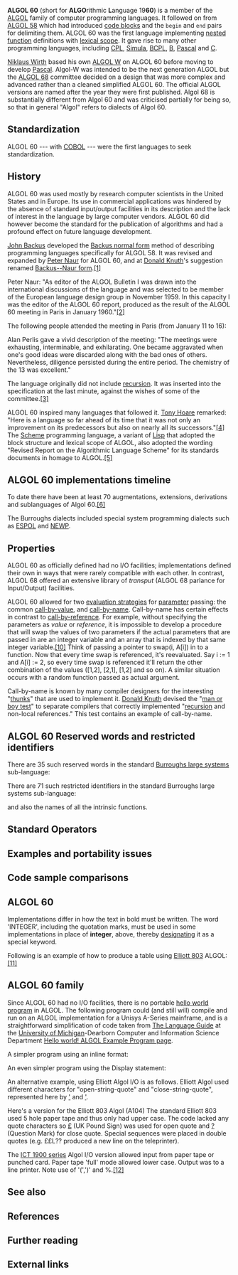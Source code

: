 **ALGOL 60** (short for **ALGO**rithmic **L**anguage 19**60**) is a member of the [ALGOL][0] family of computer programming languages. It followed on from [ALGOL 58][1] which had introduced [code blocks][2] and the `begin` and `end` pairs for delimiting them. ALGOL 60 was the first language implementing [nested function][3] definitions with [lexical scope][4]. It gave rise to many other programming languages, including [CPL][5], [Simula][6], [BCPL][7], [B][8], [Pascal][9] and [C][10].

[Niklaus Wirth][11] based his own [ALGOL W][12] on ALGOL 60 before moving to develop [Pascal][9]. Algol-W was intended to be the next generation ALGOL but the [ALGOL 68][13] committee decided on a design that was more complex and advanced rather than a cleaned simplified ALGOL 60\. The official ALGOL versions are named after the year they were first published. Algol 68 is substantially different from Algol 60 and was criticised partially for being so, so that in general "Algol" refers to dialects of Algol 60\.

## Standardization

ALGOL 60 --- with [COBOL][14] --- were the first languages to seek standardization.

## History

ALGOL 60 was used mostly by research computer scientists in the United States and in Europe. Its use in commercial applications was hindered by the absence of standard input/output facilities in its description and the lack of interest in the language by large computer vendors. ALGOL 60 did however become the standard for the publication of algorithms and had a profound effect on future language development.

[John Backus][15] developed the [Backus normal form][16] method of describing programming languages specifically for ALGOL 58\. It was revised and expanded by [Peter Naur][17] for ALGOL 60, and at [Donald Knuth][18]'s suggestion renamed [Backus--Naur form][16].[\[1\]][19]

Peter Naur: "As editor of the ALGOL Bulletin I was drawn into the international discussions of the language and was selected to be member of the European language design group in November 1959\. In this capacity I was the editor of the ALGOL 60 report, produced as the result of the ALGOL 60 meeting in Paris in January 1960."[\[2\]][20]

The following people attended the meeting in Paris (from January 11 to 16):

Alan Perlis gave a vivid description of the meeting: "The meetings were exhausting, interminable, and exhilarating. One became aggravated when one's good ideas were discarded along with the bad ones of others. Nevertheless, diligence persisted during the entire period. The chemistry of the 13 was excellent."

The language originally did not include [recursion][21]. It was inserted into the specification at the last minute, against the wishes of some of the committee.[\[3\]][22]

ALGOL 60 inspired many languages that followed it. [Tony Hoare][23] remarked: "Here is a language so far ahead of its time that it was not only an improvement on its predecessors but also on nearly all its successors."[\[4\]][24] The [Scheme][25] programming language, a variant of [Lisp][26] that adopted the block structure and lexical scope of ALGOL, also adopted the wording "Revised Report on the Algorithmic Language Scheme" for its standards documents in homage to ALGOL.[\[5\]][27]

## ALGOL 60 implementations timeline

To date there have been at least 70 augmentations, extensions, derivations and sublanguages of Algol 60\.[\[6\]][28]

The Burroughs dialects included special system programming dialects such as [ESPOL][29] and [NEWP][30].

## Properties

ALGOL 60 as officially defined had no I/O facilities; implementations defined their own in ways that were rarely compatible with each other. In contrast, ALGOL 68 offered an extensive library of _transput_ (ALGOL 68 parlance for Input/Output) facilities.

ALGOL 60 allowed for two [evaluation strategies][31] for [parameter][32] passing: the common [call-by-value][33], and [call-by-name][34]. Call-by-name has certain effects in contrast to [call-by-reference][35]. For example, without specifying the parameters as _value_ or _reference_, it is impossible to develop a procedure that will swap the values of two parameters if the actual parameters that are passed in are an integer variable and an array that is indexed by that same integer variable.[\[10\]][36] Think of passing a pointer to swap(i, A\[i\]) in to a function. Now that every time swap is referenced, it's reevaluated. Say i := 1 and A\[i\] := 2, so every time swap is referenced it'll return the other combination of the values (\[1,2\], \[2,1\], \[1,2\] and so on). A similar situation occurs with a random function passed as actual argument.

Call-by-name is known by many compiler designers for the interesting "[thunks][37]" that are used to implement it. [Donald Knuth][18] devised the "[man or boy test][38]" to separate compilers that correctly implemented "[recursion][39] and non-local references." This test contains an example of call-by-name.

## ALGOL 60 Reserved words and restricted identifiers

There are 35 such reserved words in the standard [Burroughs large systems][40] sub-language:

There are 71 such restricted identifiers in the standard Burroughs large systems sub-language:

and also the names of all the intrinsic functions.

## Standard Operators

## Examples and portability issues

## Code sample comparisons

## ALGOL 60

Implementations differ in how the text in bold must be written. The word 'INTEGER', including the quotation marks, must be used in some implementations in place of **integer**, above, thereby [designating][41] it as a special keyword.

Following is an example of how to produce a table using [Elliott 803][42] ALGOL:[\[11\]][43]

## ALGOL 60 family

Since ALGOL 60 had no I/O facilities, there is no portable [hello world program][44] in ALGOL. The following program could (and still will) compile and run on an ALGOL implementation for a Unisys A-Series mainframe, and is a straightforward simplification of code taken from [The Language Guide][45] at the [University of Michigan][46]-Dearborn Computer and Information Science Department [Hello world! ALGOL Example Program page][47].

A simpler program using an inline format:

An even simpler program using the Display statement:

An alternative example, using Elliott Algol I/O is as follows. Elliott Algol used different characters for "open-string-quote" and "close-string-quote", represented here by ['][48] and ['][49].

Here's a version for the Elliott 803 Algol (A104) The standard Elliott 803 used 5 hole paper tape and thus only had upper case. The code lacked any quote characters so [£][50] (UK Pound Sign) was used for open quote and [?][51] (Question Mark) for close quote. Special sequences were placed in double quotes (e.g. ££L?? produced a new line on the teleprinter).

The [ICT 1900 series][52] Algol I/O version allowed input from paper tape or punched card. Paper tape 'full' mode allowed lower case. Output was to a line printer. Note use of '(',')' and %.[\[12\]][53]

## See also

## References

## Further reading

## External links

[0]: /wiki/ALGOL "ALGOL"
[1]: /wiki/ALGOL_58 "ALGOL 58"
[2]: /wiki/Block_(programming) "Block (programming)"
[3]: /wiki/Nested_function "Nested function"
[4]: /wiki/Lexical_scope "Lexical scope"
[5]: /wiki/CPL_(programming_language) "CPL (programming language)"
[6]: /wiki/Simula "Simula"
[7]: /wiki/BCPL "BCPL"
[8]: /wiki/B_(programming_language) "B (programming language)"
[9]: /wiki/Pascal_(programming_language) "Pascal (programming language)"
[10]: /wiki/C_(programming_language) "C (programming language)"
[11]: /wiki/Niklaus_Wirth "Niklaus Wirth"
[12]: /wiki/ALGOL_W "ALGOL W"
[13]: /wiki/ALGOL_68 "ALGOL 68"
[14]: /wiki/COBOL "COBOL"
[15]: /wiki/John_Backus "John Backus"
[16]: /wiki/Backus%E2%80%93Naur_form "Backus–Naur form"
[17]: /wiki/Peter_Naur "Peter Naur"
[18]: /wiki/Donald_Knuth "Donald Knuth"
[19]: #cite_note-1
[20]: #cite_note-naur_acm-2
[21]: /wiki/Recursion "Recursion"
[22]: #cite_note-3
[23]: /wiki/Tony_Hoare "Tony Hoare"
[24]: #cite_note-4
[25]: /wiki/Scheme_(programming_language) "Scheme (programming language)"
[26]: /wiki/Lisp_(programming_language) "Lisp (programming language)"
[27]: #cite_note-r3rs-5
[28]: #cite_note-6
[29]: /wiki/Executive_Systems_Problem_Oriented_Language "Executive Systems Problem Oriented Language"
[30]: /wiki/NEWP "NEWP"
[31]: /wiki/Evaluation_strategy "Evaluation strategy"
[32]: /wiki/Parameter_(computer_science) "Parameter (computer science)"
[33]: /wiki/Call-by-value "Call-by-value"
[34]: /wiki/Call-by-name "Call-by-name"
[35]: /wiki/Call-by-reference "Call-by-reference"
[36]: #cite_note-10
[37]: /wiki/Thunk_(delayed_computation) "Thunk (delayed computation)"
[38]: /wiki/Man_or_boy_test "Man or boy test"
[39]: /wiki/Recursion_(computer_science) "Recursion (computer science)"
[40]: /wiki/Burroughs_large_systems "Burroughs large systems"
[41]: /wiki/Stropping_(syntax) "Stropping (syntax)"
[42]: /wiki/Elliott_803 "Elliott 803"
[43]: #cite_note-11
[44]: /wiki/Hello_world_program "Hello world program"
[45]: http://www.engin.umd.umich.edu/CIS/course.des/cis400/index.html
[46]: /wiki/University_of_Michigan "University of Michigan"
[47]: http://www.engin.umd.umich.edu/CIS/course.des/cis400/algol/hworld.html
[48]: /wiki/%E2%80%98 "‘"
[49]: /wiki/%E2%80%99 "’"
[50]: /wiki/%C2%A3 "£"
[51]: /wiki/%3F "?"
[52]: /wiki/ICT_1900_series "ICT 1900 series"
[53]: #cite_note-12